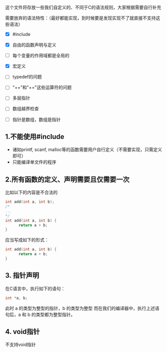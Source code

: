 这个文件将存放一些我们自定义的、不同于C的语法规则，大家根据需要自行补充

需要放弃的语法特性：（最好都能实现，到时候要是发现实现不了就直接不支持这些语法）
- [x] #include
- [x] 自由的函数声明与定义
- [ ] 每个变量的作用域都是全局的
- [x] 宏定义
- [ ] typedef的问题
- [ ] "++"和"+="这些运算符的问题
- [ ] 多层指针
- [ ] 数组越界检查
- [ ] 指针是数组，数组是指针



## 1.不能使用#include
+ 诸如printf, scanf, malloc等的函数需要用户自行定义（不需要实现，只需定义即可）
+ 只能编译单文件的程序


## 2.所有函数的定义、声明需要且仅需要一次
比如以下的内容是不合法的
```C
int add(int a, int b);
/*
...
*/
int add(int a, int b) {
      return a + b;
}
```
应当写成如下的形式：
```C
int add(int a, int b) {
      return a + b;
}
```

## 3. 指针声明
在C语言中，执行如下的语句：
```C
int *a, b;
```
此时 a 的类型为整型的指针，b 的类型为整型
而在我们的编译器中，执行上述语句后，a 和 b 的类型都为整型指针。


## 4. void指针
不支持void指针